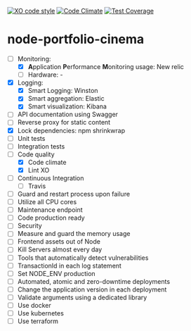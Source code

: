 [![XO code style](https://img.shields.io/badge/code_style-XO-5ed9c7.svg)](https://github.com/augustovictor/node-portfolio-cinema)
[![Code Climate](https://codeclimate.com/github/augustovictor/node-portfolio-cinema/badges/gpa.svg)](https://codeclimate.com/github/augustovictor/node-portfolio-cinema)
[![Test Coverage](https://codeclimate.com/github/augustovictor/node-portfolio-cinema/badges/coverage.svg)](https://codeclimate.com/github/augustovictor/node-portfolio-cinema)

# node-portfolio-cinema

- [ ] Monitoring:
    - [x] **A**pplication **P**erformance **M**onitoring usage: New relic
    - [ ] Hardware: -
- [x] Logging:
    - [x] Smart Logging: Winston
    - [x] Smart aggregation: Elastic
    - [x] Smart visualization: Kibana
- [ ] API documentation using Swagger
- [ ] Reverse proxy for static content
- [x] Lock dependencies: npm shrinkwrap
- [ ] Unit tests
- [ ] Integration tests
- [ ] Code quality
    - [x] Code climate
    - [x] Lint XO
- [ ] Continuous Integration
    - [ ] Travis
- [ ] Guard and restart process upon failure
- [ ] Utilize all CPU cores
- [ ] Maintenance endpoint
- [ ] Code production ready
- [ ] Security
- [ ] Measure and guard the memory usage
- [ ] Frontend assets out of Node
- [ ] Kill Servers almost every day
- [ ] Tools that automatically detect vulnerabilities
- [ ] TransactionId in each log statement
- [ ] Set NODE_ENV production
- [ ] Automated, atomic and zero-downtime deployments
- [ ] Change the application version in each deployment
- [ ] Validate arguments using a dedicated library
- [ ] Use docker
- [ ] Use kubernetes
- [ ] Use terraform